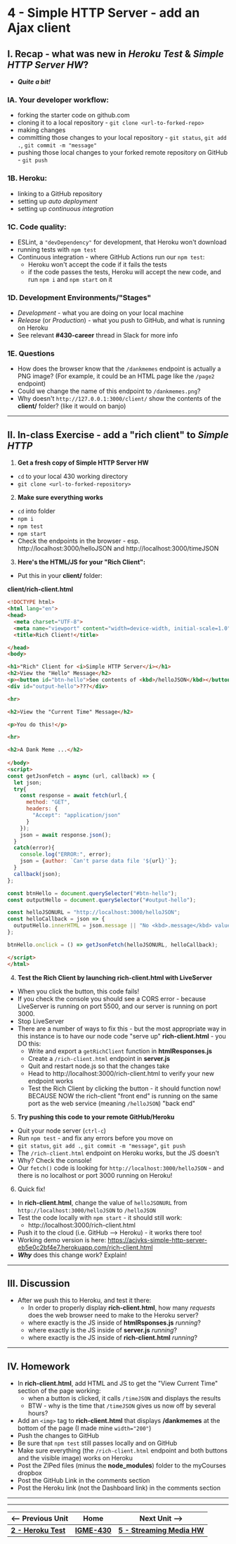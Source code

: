# 4 - Simple HTTP Server - add an Ajax client

## I. Recap - what was new in *Heroku Test* & *Simple HTTP Server HW*?
  - ***Quite a bit!***

### IA. Your developer workflow:
  - forking the starter code on github.com
  - cloning it to a local repository - `git clone <url-to-forked-repo>`
  - making changes
  - committing those changes to your local repository - `git status`, `git add .`, `git commit -m "message"`
  - pushing those local changes to your forked remote repository on GitHub - `git push`

### 1B. Heroku:
  - linking to a GitHub repository
  - setting up *auto deployment*
  - setting up *continuous integration*

### 1C. Code quality:
  - ESLint, a `"devDependency"` for development, that Heroku won't download
  - running tests with `npm test`
  - Continuous integration - where GitHub Actions run our `npm test`:
    - Heroku won't accept the code if it fails the tests
    - if the code passes the tests, Heroku will accept the new code, and run `npm i` and `npm start` on it

### 1D. Development Environments/"Stages"
  - *Development* - what you are doing on your local machine
  - *Release* (or *Production*) - what you push to GitHub, and what is running on Heroku
  - See relevant **#430-career** thread in Slack for more info

### 1E. Questions
  - How does the browser know that the `/dankmemes` endpoint is actually a PNG image? (For example, it could be an HTML page like the `/page2` endpoint)
  - Could we change the name of this endpoint to `/dankmemes.png`?
  - Why doesn't `http://127.0.0.1:3000/client/` show the contents of the **client/** folder? (like it would on banjo)

---

## II. In-class Exercise - add a "rich client" to *Simple HTTP*

1) **Get a fresh copy of Simple HTTP Server HW**
  - `cd` to your local 430 working directory
  - `git clone <url-to-forked-repository>`


2) **Make sure everything works**
  - `cd` into folder
  - `npm i`
  - `npm test`
  - `npm start`
  - Check the endpoints in the browser - esp. http://localhost:3000/helloJSON and http://localhost:3000/timeJSON


3) **Here's the HTML/JS for your "Rich Client":**
  - Put this in your **client/** folder:

**client/rich-client.html**

```html
<!DOCTYPE html>
<html lang="en">
<head>
  <meta charset="UTF-8">
  <meta name="viewport" content="width=device-width, initial-scale=1.0">
  <title>Rich Client!</title>

</head>
<body>

<h1>"Rich" Client for <i>Simple HTTP Server</i></h1>
<h2>View the "Hello" Message</h2>
<p><button id="btn-hello">See contents of <kbd>/helloJSON</kbd></button></p>
<div id="output-hello">???</div>

<hr>

<h2>View the "Current Time" Message</h2>

<p>You do this!</p>

<hr>

<h2>A Dank Meme ...</h2>
  
</body>
<script>
const getJsonFetch = async (url, callback) => {
  let json;
  try{
    const response = await fetch(url,{
      method: "GET",
      headers: {
        "Accept": "application/json"
      }
    });
    json = await response.json();
  }
  catch(error){
    console.log("ERROR:", error);
    json = {author: `Can't parse data file '${url}'`};
  }
  callback(json);
};

const btnHello = document.querySelector("#btn-hello");
const outputHello = document.querySelector("#output-hello");

const helloJSONURL = "http://localhost:3000/helloJSON";
const helloCallback = json => {
  outputHello.innerHTML = json.message || "No <kbd>.message</kbd> value found!";
};

btnHello.onclick = () => getJsonFetch(helloJSONURL, helloCallback);

</script>
</html>
```

4) **Test the Rich Client by launching **rich-client.html** with LiveServer**
  - When you click the button, this code fails!
  - If you check the console you should see a CORS error - because LiveServer is running on port 5500, and our server is running on port 3000.
  - Stop LiveServer
  - There are a number of ways to fix this - but the most appropriate way in this instance is to have our node code "serve up" **rich-client.html** - you DO this:
    - Write and export a `getRichClient` function in **htmlResponses.js**
    - Create a `/rich-client.html` endpoint in **server.js**
    - Quit and restart node.js so that the changes take
    - Head to http://localhost:3000/rich-client.html to verify your new endpoint works
    - Test the Rich Client by clicking the button  - it should function now! BECAUSE NOW the rich-client "front end" is running on the same port as the web service (meaning `/helloJSON`) "back end"
 
5) **Try pushing this code to your remote GitHub/Heroku**
  - Quit your node server (`ctrl-c`)
  - Run `npm test` - and fix any errors before you move on
  - `git status`, `git add .`, `git commit -m "message"`,  `git push`
  - The `/rich-client.html` endpoint on Heroku works, but the JS doesn't
  - Why? Check the console!
  - Our `fetch()` code is looking for `http://localhost:3000/helloJSON` - and there is no localhost or port 3000 running on Heroku!

6) Quick fix!
  - In ****rich-client.html****, change the value of `helloJSONURL` from `http://localhost:3000/helloJSON`  to `/helloJSON`
  - Test the code locally with `npm start` - it should still work:
    - http://localhost:3000/rich-client.html
  - Push it to the cloud (i.e. GitHub --> Heroku) - it works there too!
  - Working demo version is here: https://acjvks-simple-http-server-eb5e0c2bf4e7.herokuapp.com/rich-client.html
  - ***Why*** does this change work? Explain!

---

## III. Discussion

- After we push this to Heroku, and test it there:
  - In order to properly display **rich-client.html**, how many *requests* does the web browser need to make to the Heroku server?
  - where exactly is the JS inside of **htmlRsponses.js** *running*?
  - where exactly is the JS inside of **server.js** *running*?
  - where exactly is the JS inside of **rich-client.html** *running*?
 
---
 
## IV. Homework
- In **rich-client.html**, add HTML and JS to get the "View Current Time" section of the page working:
  - when a button is clicked, it calls `/timeJSON` and displays the results
  - BTW - why is the time that `/timeJSON` gives us now off by several hours?
- Add an `<img>` tag to **rich-client.html** that displays **/dankmemes** at the bottom of the page (I made mine `width="200"`)
- Push the changes to GitHub
- Be sure that `npm test` still passes locally and on GitHub
- Make sure everything (the `/rich-client.html` endpoint and both buttons and the visible image) works on Heroku
- Post the ZIPed files (minus the **node_modules**) folder to the myCourses dropbox
- Post the GitHub Link in the comments section
- Post the Heroku link (not the Dashboard link) in the comments section

---
---

| <-- Previous Unit | Home | Next Unit -->
| --- | --- | --- 
| [**2 - Heroku Test**](2-heroku-test.md)  |  [**IGME-430**](../) | [**5 - Streaming Media HW**](5-streaming-media.md)
